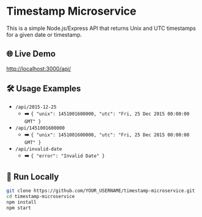 # Timestamp Microservice

This is a simple Node.js/Express API that returns Unix and UTC timestamps for a given date or timestamp.

## 🌐 Live Demo

[http://localhost:3000/api/](http://localhost:3000/api/)

## 🛠️ Usage Examples

- `/api/2015-12-25`
  - ➡️ `{ "unix": 1451001600000, "utc": "Fri, 25 Dec 2015 00:00:00 GMT" }`
- `/api/1451001600000`
  - ➡️ `{ "unix": 1451001600000, "utc": "Fri, 25 Dec 2015 00:00:00 GMT" }`
- `/api/invalid-date`
  - ➡️ `{ "error": "Invalid Date" }`

## 🚀 Run Locally

```bash
git clone https://github.com/YOUR_USERNAME/timestamp-microservice.git
cd timestamp-microservice
npm install
npm start
